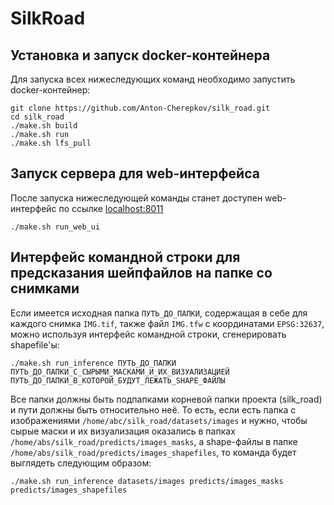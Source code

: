 # SilkRoad

## Установка и запуск docker-контейнера
Для запуска всех нижеследующих команд необходимо запустить docker-контейнер:
```
git clone https://github.com/Anton-Cherepkov/silk_road.git
cd silk_road
./make.sh build
./make.sh run
./make.sh lfs_pull
```
## Запуск сервера для web-интерфейса

После запуска нижеследующей команды станет доступен web-интерфейс по ссылке [localhost:8011](localhost:8011)
```
./make.sh run_web_ui
```

## Интерфейс командной строки для предсказания шейпфайлов на папке со снимками 

Если имеется исходная папка `ПУТЬ_ДО_ПАПКИ`, содержащая в себе для каждого снимка `IMG.tif`, также файл `IMG.tfw` с координатами `EPSG:32637`, можно используя интерфейс командной строки, сгенерировать shapefile'ы:

```
./make.sh run_inference ПУТЬ_ДО_ПАПКИ ПУТЬ_ДО_ПАПКИ_С_СЫРЫМИ_МАСКАМИ_И_ИХ_ВИЗУАЛИЗАЦИЕЙ ПУТЬ_ДО_ПАПКИ_В_КОТОРОЙ_БУДУТ_ЛЕЖАТЬ_SHAPE_ФАЙЛЫ
```
Все папки должны быть подпапками корневой папки проекта (silk_road) и пути должны быть относительно неё. 
То есть, если есть папка с изображениями `/home/abc/silk_road/datasets/images` и нужно, чтобы сырые маски и их визуализация оказались в папках `/home/abs/silk_road/predicts/images_masks`, а shape-файлы в папке `/home/abs/silk_road/predicts/images_shapefiles`, то команда будет выглядеть следующим образом:
```
./make.sh run_inference datasets/images predicts/images_masks predicts/images_shapefiles
```
